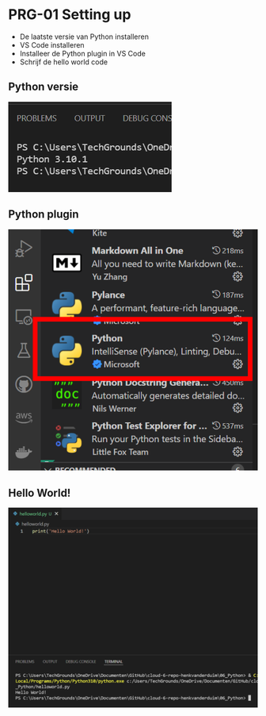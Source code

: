 # PRG-01 Setting up
- De laatste versie van Python installeren
- VS Code installeren
- Installeer de Python plugin in VS Code
- Schrijf de hello world code

## Python versie
![versie](../00_includes/python-versie.png)

## Python plugin
![plugin](../00_includes/python_plugin.png)

## Hello World!
![helloworld](../00_includes/helloworld_py.png)

